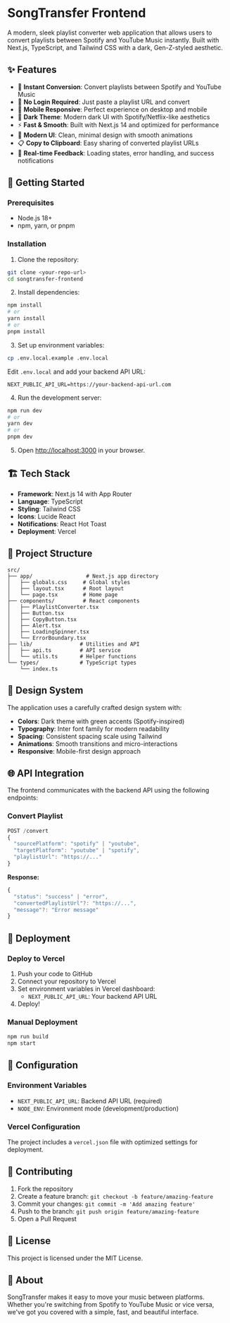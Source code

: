 # SongTransfer Frontend

A modern, sleek playlist converter web application that allows users to convert playlists between Spotify and YouTube Music instantly. Built with Next.js, TypeScript, and Tailwind CSS with a dark, Gen-Z-styled aesthetic.

## ✨ Features

- 🎵 **Instant Conversion**: Convert playlists between Spotify and YouTube Music
- 🚫 **No Login Required**: Just paste a playlist URL and convert
- 📱 **Mobile Responsive**: Perfect experience on desktop and mobile
- 🌙 **Dark Theme**: Modern dark UI with Spotify/Netflix-like aesthetics
- ⚡ **Fast & Smooth**: Built with Next.js 14 and optimized for performance
- 🎨 **Modern UI**: Clean, minimal design with smooth animations
- 📋 **Copy to Clipboard**: Easy sharing of converted playlist URLs
- 🔄 **Real-time Feedback**: Loading states, error handling, and success notifications

## 🚀 Getting Started

### Prerequisites

- Node.js 18+
- npm, yarn, or pnpm

### Installation

1. Clone the repository:

```bash
git clone <your-repo-url>
cd songtransfer-frontend
```

2. Install dependencies:

```bash
npm install
# or
yarn install
# or
pnpm install
```

3. Set up environment variables:

```bash
cp .env.local.example .env.local
```

Edit `.env.local` and add your backend API URL:

```env
NEXT_PUBLIC_API_URL=https://your-backend-api-url.com
```

4. Run the development server:

```bash
npm run dev
# or
yarn dev
# or
pnpm dev
```

5. Open [http://localhost:3000](http://localhost:3000) in your browser.

## 🏗️ Tech Stack

- **Framework**: Next.js 14 with App Router
- **Language**: TypeScript
- **Styling**: Tailwind CSS
- **Icons**: Lucide React
- **Notifications**: React Hot Toast
- **Deployment**: Vercel

## 📁 Project Structure

```
src/
├── app/                 # Next.js app directory
│   ├── globals.css     # Global styles
│   ├── layout.tsx      # Root layout
│   └── page.tsx        # Home page
├── components/         # React components
│   ├── PlaylistConverter.tsx
│   ├── Button.tsx
│   ├── CopyButton.tsx
│   ├── Alert.tsx
│   ├── LoadingSpinner.tsx
│   └── ErrorBoundary.tsx
├── lib/               # Utilities and API
│   ├── api.ts         # API service
│   └── utils.ts       # Helper functions
└── types/             # TypeScript types
    └── index.ts
```

## 🎨 Design System

The application uses a carefully crafted design system with:

- **Colors**: Dark theme with green accents (Spotify-inspired)
- **Typography**: Inter font family for modern readability
- **Spacing**: Consistent spacing scale using Tailwind
- **Animations**: Smooth transitions and micro-interactions
- **Responsive**: Mobile-first design approach

## 🌐 API Integration

The frontend communicates with the backend API using the following endpoints:

### Convert Playlist

```typescript
POST /convert
{
  "sourcePlatform": "spotify" | "youtube",
  "targetPlatform": "youtube" | "spotify",
  "playlistUrl": "https://..."
}
```

**Response:**

```typescript
{
  "status": "success" | "error",
  "convertedPlaylistUrl"?: "https://...",
  "message"?: "Error message"
}
```

## 🚀 Deployment

### Deploy to Vercel

1. Push your code to GitHub
2. Connect your repository to Vercel
3. Set environment variables in Vercel dashboard:
   - `NEXT_PUBLIC_API_URL`: Your backend API URL
4. Deploy!

### Manual Deployment

```bash
npm run build
npm start
```

## 🔧 Configuration

### Environment Variables

- `NEXT_PUBLIC_API_URL`: Backend API URL (required)
- `NODE_ENV`: Environment mode (development/production)

### Vercel Configuration

The project includes a `vercel.json` file with optimized settings for deployment.

## 🤝 Contributing

1. Fork the repository
2. Create a feature branch: `git checkout -b feature/amazing-feature`
3. Commit your changes: `git commit -m 'Add amazing feature'`
4. Push to the branch: `git push origin feature/amazing-feature`
5. Open a Pull Request

## 📝 License

This project is licensed under the MIT License.

## 🎵 About

SongTransfer makes it easy to move your music between platforms. Whether you're switching from Spotify to YouTube Music or vice versa, we've got you covered with a simple, fast, and beautiful interface.
